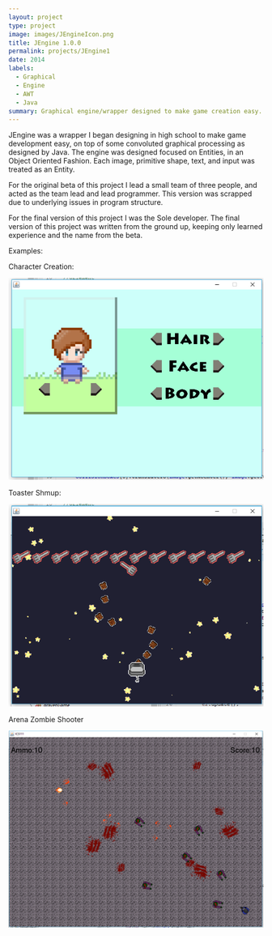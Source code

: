 ```yaml
---
layout: project
type: project
image: images/JEngineIcon.png
title: JEngine 1.0.0
permalink: projects/JEngine1
date: 2014
labels:
  - Graphical
  - Engine
  - AWT
  - Java
summary: Graphical engine/wrapper designed to make game creation easy.  
---
```


JEngine was a wrapper I began designing in high school to make game development easy, on top of some convoluted graphical processing as designed by Java. The engine was designed focused on Entities, in an Object Oriented Fashion. Each image, primitive shape, text, and input was treated as an Entity. 

For the original beta of this project I lead a small team of three people, and acted as the team lead and lead programmer. This version was scrapped due to underlying issues in program structure. 
 
For the final version of this project I was the Sole developer. The final version of this project was written from the ground up, keeping only learned experience and the name from the beta. 

Examples:

Character Creation: 

<img class="ui image medium" src="/images/JEngineExample1.png">

Toaster Shmup:
   
<img class="ui image medium" src="/images/JEngineExample2.png">

Arena Zombie Shooter

<img class="ui image medium" src="/images/JEngineSample3.png">

